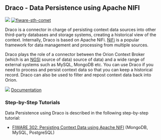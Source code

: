 <hr class="core" style="display:none"/>
<h2>Draco  - Data Persistence using Apache NIFI</h2>

[![](https://nexus.lab.fiware.org/repository/raw/public/badges/chapters/core.svg)](https://github.com/FIWARE/catalogue/blob/master/core/README.md)
[![fiware-sth-comet](https://nexus.lab.fiware.org/repository/raw/public/badges/stackoverflow/fiware.svg)](https://stackoverflow.com/questions/tagged/fiware-sth-comet)

Draco is a connector in charge of persisting context data sources into other third-party databases and storage systems,
creating a historical view of the context. Internally, Draco is based on Apache NiFi. [NiFi](https://nifi.apache.org) is
a popular framework for data management and processing from multiple sources.

Draco plays the role of a connector between the Orion Context Broker (which is an
[NGSI](https://swagger.lab.fiware.org/?url=https://raw.githubusercontent.com/Fiware/specifications/master/OpenAPI/ngsiv2/ngsiv2-openapi.json)
source of data) source of data) and a wide range of external systems such as MySQL, MongoDB etc. You can use Draco if
you need to process and persist context data so that you can keep a historical record. Draco can also be used to filter
and repost context data back into Orion.

![](https://fiware-ops.github.io/docs.academy/img/books.png) [Documentation](https://fiware-draco.rtfd.io)

<h3>Step-by-Step Tutorials</h3>

Data Persistence using Draco is described in the following step-by-step tutorial:

-   [FIWARE 302: Persisting Context Data using Apache NIFI](https://fiware-tutorials.readthedocs.io/en/latest/historic-context-nifi.html)
    (MongoDB, MySQL, PostgreSQL)
